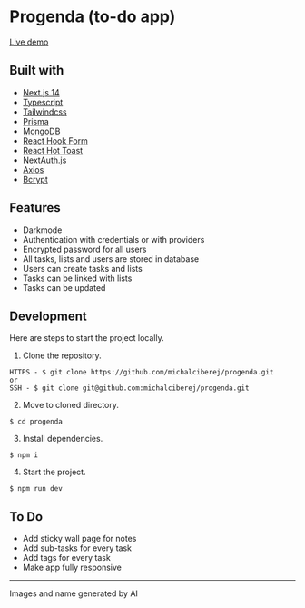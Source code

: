 # Progenda (to-do app)

[Live demo]()

## Built with

- [Next.js 14](https://nextjs.org/)
- [Typescript](https://www.typescriptlang.org/)
- [Tailwindcss](https://tailwindcss.com/)
- [Prisma](https://www.prisma.io/)
- [MongoDB](https://www.mongodb.com/)
- [React Hook Form](https://react-hook-form.com/)
- [React Hot Toast](https://react-hot-toast.com/)
- [NextAuth.js](https://next-auth.js.org/)
- [Axios](https://axios-http.com/)
- [Bcrypt](https://www.npmjs.com/package/bcrypt)

## Features

- Darkmode
- Authentication with credentials or with providers
- Encrypted password for all users
- All tasks, lists and users are stored in database
- Users can create tasks and lists
- Tasks can be linked with lists
- Tasks can be updated

## Development

Here are steps to start the project locally.

1. Clone the repository.

```
HTTPS - $ git clone https://github.com/michalciberej/progenda.git
or
SSH - $ git clone git@github.com:michalciberej/progenda.git
```

2. Move to cloned directory.

```
$ cd progenda

```

3. Install dependencies.

```
$ npm i
```

4. Start the project.

```
$ npm run dev
```

## To Do

- Add sticky wall page for notes
- Add sub-tasks for every task
- Add tags for every task
- Make app fully responsive

---

Images and name generated by AI
